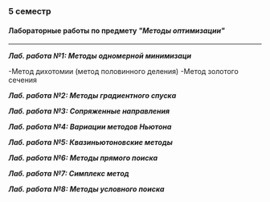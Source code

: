 ### 5 семестр

#### Лабораторные работы по предмету ***"Методы оптимизации"***
---
***Лаб. работа №1: Методы одномерной минимизаци***

-Метод дихотомии (метод половинного деления)
-Метод золотого сечения
    
***Лаб. работа №2: Методы градиентного спуска***

***Лаб. работа №3: Сопряженные направления***

***Лаб. работа №4: Вариации методов Ньютона***

***Лаб. работа №5: Квазиньютоновские методы***

***Лаб. работа №6: Методы прямого поиска***

***Лаб. работа №7: Симплекс метод***

***Лаб. работа №8: Методы условного поиска***
